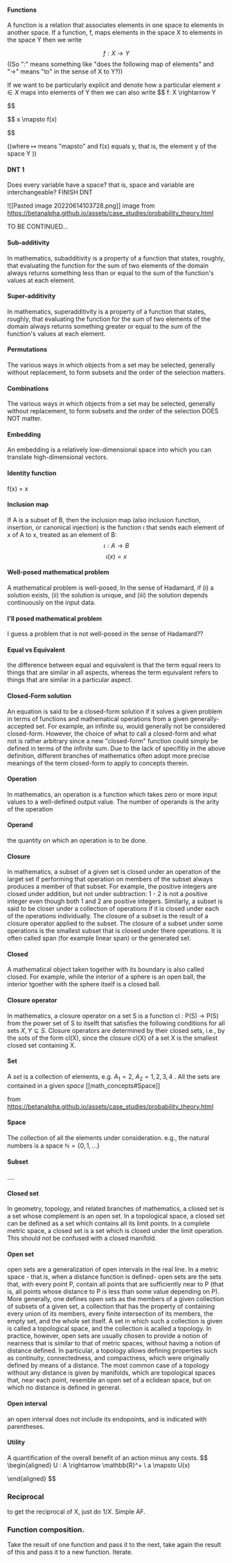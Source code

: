 #### Functions
A function is a relation that associates elements in one space to elements in another space. If a function, f, maps elements in the space X to elements in the space Y then we write

$$
f : X \rightarrow Y
$$
((So ":" means something like "does the following map of elements" and "$\rightarrow$" means "to" in the sense of X to Y?))

If we want to be particularly explicit and denote how a particular element $x \in X$ maps into elements of Y then we can also write
$$
f: X \rightarrow Y

$$

$$
x \mapsto f(x)

$$

((where $\mapsto$ means "mapsto" and f(x) equals y, that is, the element y of the space Y ))
#### DNT 1 
Does every variable have a space? that is, space and variable are interchangeable?
FINISH DNT


![[Pasted image 20220614103728.png]]
image from https://betanalpha.github.io/assets/case_studies/probability_theory.html

TO BE CONTINUED...






#### Sub-additivity 
In mathematics, subadditivity is a property of a function that states, roughly, that evaluating the function for the sum of two elements of the domain always returns something less than or equal to the sum of the function's values at each element. 


#### Super-additivity
In mathematics, superadditivity is a property of a function that states, roughly, that evaluating the function for the sum of two elements of the domain always returns something greater or equal to the sum of the function's values at each element. 

#### Permutations
The various ways in which objects from a set may be selected, generally without replacement, to form subsets and the order of the selection matters. 

#### Combinations
The various ways in which objects from a set may be selected, generally without replacement, to form subsets and the order of the selection DOES NOT matter. 

#### Embedding
An embedding is a relatively low-dimensional space into which you can translate high-dimensional vectors. 

#### Identity function
f(x) = x

#### Inclusion map 
If A is a subset of B, then the inclusion map (also inclusion function, insertion, or canonical injection) is the function $\iota$ that sends each element of x of A to x, treated as an element of B: 
$$
\iota : A \rightarrow B
$$
$$
\iota(x) = x
$$

#### Well-posed mathematical problem
A mathematical problem is well-posed, In the sense of Hadamard, if (i) a solution exists, (ii) the solution is unique, and (iii) the solution depends continuously on the input data. 

#### I'll posed mathematical problem 
I guess a problem that is not well-posed in the sense of Hadamard??



#### Equal vs Equivalent
 the difference between equal and equivalent is that the term equal reers to things that are similar in all aspects, whereas the term equivalent refers to things that are similar in a particular aspect. 



#### Closed-Form solution
An equation is said to be a closed-form solution if it solves a given problem in terms of functions and mathematical operations from a given generally-accepted set. For example, an infinite su, would generally not be considered closed-form. However, the choice of what to call a closed-form and what not is rather arbitrary since a new "closed-form" function could simply be defined in terms of the infinite sum. Due to the lack of specifitiy in the above definition, different branches of mathematics often adopt more precise meanings of the term closed-form to apply to concepts therein. 



#### Operation
In mathematics, an operation is a function which takes zero or more input values to a well-defined output value. The number of operands is the arity of the operation

#### Operand
the quantity on which an operation is to be done. 


#### Closure 
In mathematics, a subset of a given set is closed under an operation of the larget set if performing that operation on members of the subset always produces a member of that subset. For example, the positive integers are closed under addition, but not under subtraction: 1 - 2 is not a positive integer even though both 1 and 2 are positive integers.
Similarly, a subset is said to be closer under a collection of operations if it is closed under each of the operations individually. 
The closure of a subset is the result of a closure operator applied to the subset. The closure of a subset under some operations is the smallest subset that is closed under there operations. It is often called span (for example linear span) or the generated set. 

#### Closed
A mathematical object taken together with its boundary is also called closed. For example, while the interior of a sphere is an open ball, the interior tgoether with the sphere itself is a closed ball. 


#### Closure operator
In mathematics, a closure operator on a set S is a function cl : P(S) -> P(S) from the power set of S to itselft that satisfies the following conditions for all sets $X, Y \subseteq S$.
Closure operators are determined by their closed sets, i.e., by the sots of the form cl(X), since the closure cl(X) of a set X is the smallest closed set containing X. 


#### Set
A *set* is a collection of elements, e.g. $A_1 = {2},\ A_2 = {1, 2, 3, 4}$ . All the sets are contained in a given *space* [[math_concepts#Space]]

from https://betanalpha.github.io/assets/case_studies/probability_theory.html
#### Space
The collection of all the elements under consideration. e.g., the natural numbers is a space $\mathbb{N} = \{0, 1, ... \}$ 

#### Subset
....




#### Closed set
In geometry, topology, and related branches of mathematics, a closed set is a set whose complement is an open set. In a topological space, a closed set can be defined as a set which contains all its limit points. In a complete metric space, a closed set is a set which is closed under the limit operation. This should not be confused with a closed manifold. 

#### Open set
open sets are a generalization of open intervals in the real line. In a metric space - that is, when a distance function is defined- open sets are the sets that, with every point P, contain all points that are sufficiently near to P (that is, all points whose distance to P is less than some value depending on P).
More generally, one defines open sets as the members of a given collection of subsets of a given set, a collection that has the property of containing every union of its members, every finite intersection of its members, the empty set, and the whole set itself. A set in which such a collection is given is called a topological space, and the collection is acalled a topology. 
In practice, however, open sets are usually chosen to provide a notion of nearness that is similar to that of metric spaces, without having a notion of distance defined. In particular, a topology allows defining properties such as continuity, connectedness, and compactness, which were originally defined by means of a distance. The most common case of a topology without any distance is given by manifolds, which are topological spaces that, near each point, resemble an open set of a eclidean space, but on which no distance is defined in general. 

#### Open interval
an open interval does not include its endopoints, and is indicated with parentheses. 


#### Utility 
A quantification of the overall benefit of an action minus any costs. 
$$
\begin{aligned}
U : A \rightarrow \mathbb{R}^+ \\ 
a \mapsto U(x)

\end{aligned}
$$


### Reciprocal
to get the reciprocal of X, just do $1/X$. Simple AF. 


### Function composition. 
Take the result of one function and pass it to the next, take again the result of this and pass it to a new function. Iterate. 


